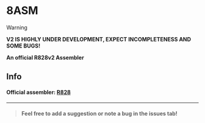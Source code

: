 # 8ASM

> [!WARNING]
> **V2 IS HIGHLY UNDER DEVELOPMENT, EXPECT INCOMPLETENESS
> AND SOME BUGS!**

**An official R828v2 Assembler**

## Info
#### Official assembler: [R828](https://github.com/Moonix1/R828)

---

> #### Feel free to add a suggestion or note a bug in the issues tab!